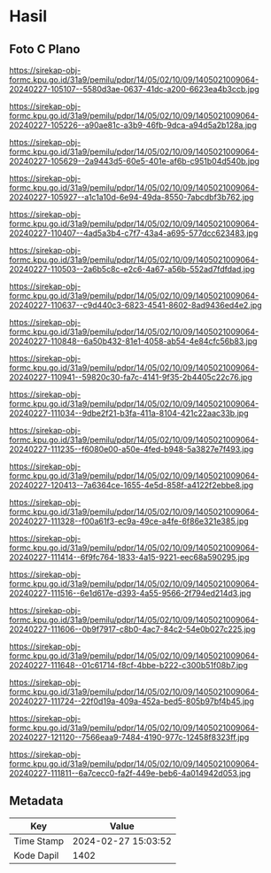 # Hasil

## Foto C Plano

https://sirekap-obj-formc.kpu.go.id/31a9/pemilu/pdpr/14/05/02/10/09/1405021009064-20240227-105107--5580d3ae-0637-41dc-a200-6623ea4b3ccb.jpg

https://sirekap-obj-formc.kpu.go.id/31a9/pemilu/pdpr/14/05/02/10/09/1405021009064-20240227-105226--a90ae81c-a3b9-46fb-9dca-a94d5a2b128a.jpg

https://sirekap-obj-formc.kpu.go.id/31a9/pemilu/pdpr/14/05/02/10/09/1405021009064-20240227-105629--2a9443d5-60e5-401e-af6b-c951b04d540b.jpg

https://sirekap-obj-formc.kpu.go.id/31a9/pemilu/pdpr/14/05/02/10/09/1405021009064-20240227-105927--a1c1a10d-6e94-49da-8550-7abcdbf3b762.jpg

https://sirekap-obj-formc.kpu.go.id/31a9/pemilu/pdpr/14/05/02/10/09/1405021009064-20240227-110407--4ad5a3b4-c7f7-43a4-a695-577dcc623483.jpg

https://sirekap-obj-formc.kpu.go.id/31a9/pemilu/pdpr/14/05/02/10/09/1405021009064-20240227-110503--2a6b5c8c-e2c6-4a67-a56b-552ad7fdfdad.jpg

https://sirekap-obj-formc.kpu.go.id/31a9/pemilu/pdpr/14/05/02/10/09/1405021009064-20240227-110637--c9d440c3-6823-4541-8602-8ad9436ed4e2.jpg

https://sirekap-obj-formc.kpu.go.id/31a9/pemilu/pdpr/14/05/02/10/09/1405021009064-20240227-110848--6a50b432-81e1-4058-ab54-4e84cfc56b83.jpg

https://sirekap-obj-formc.kpu.go.id/31a9/pemilu/pdpr/14/05/02/10/09/1405021009064-20240227-110941--59820c30-fa7c-4141-9f35-2b4405c22c76.jpg

https://sirekap-obj-formc.kpu.go.id/31a9/pemilu/pdpr/14/05/02/10/09/1405021009064-20240227-111034--9dbe2f21-b3fa-411a-8104-421c22aac33b.jpg

https://sirekap-obj-formc.kpu.go.id/31a9/pemilu/pdpr/14/05/02/10/09/1405021009064-20240227-111235--f6080e00-a50e-4fed-b948-5a3827e7f493.jpg

https://sirekap-obj-formc.kpu.go.id/31a9/pemilu/pdpr/14/05/02/10/09/1405021009064-20240227-120413--7a6364ce-1655-4e5d-858f-a4122f2ebbe8.jpg

https://sirekap-obj-formc.kpu.go.id/31a9/pemilu/pdpr/14/05/02/10/09/1405021009064-20240227-111328--f00a61f3-ec9a-49ce-a4fe-6f86e321e385.jpg

https://sirekap-obj-formc.kpu.go.id/31a9/pemilu/pdpr/14/05/02/10/09/1405021009064-20240227-111414--6f9fc764-1833-4a15-9221-eec68a590295.jpg

https://sirekap-obj-formc.kpu.go.id/31a9/pemilu/pdpr/14/05/02/10/09/1405021009064-20240227-111516--6e1d617e-d393-4a55-9566-2f794ed214d3.jpg

https://sirekap-obj-formc.kpu.go.id/31a9/pemilu/pdpr/14/05/02/10/09/1405021009064-20240227-111606--0b9f7917-c8b0-4ac7-84c2-54e0b027c225.jpg

https://sirekap-obj-formc.kpu.go.id/31a9/pemilu/pdpr/14/05/02/10/09/1405021009064-20240227-111648--01c61714-f8cf-4bbe-b222-c300b51f08b7.jpg

https://sirekap-obj-formc.kpu.go.id/31a9/pemilu/pdpr/14/05/02/10/09/1405021009064-20240227-111724--22f0d19a-409a-452a-bed5-805b97bf4b45.jpg

https://sirekap-obj-formc.kpu.go.id/31a9/pemilu/pdpr/14/05/02/10/09/1405021009064-20240227-121120--7566eaa9-7484-4190-977c-12458f8323ff.jpg

https://sirekap-obj-formc.kpu.go.id/31a9/pemilu/pdpr/14/05/02/10/09/1405021009064-20240227-111811--6a7cecc0-fa2f-449e-beb6-4a014942d053.jpg


## Metadata

| Key        | Value               |
| ---------- | ------------------- |
| Time Stamp | 2024-02-27 15:03:52 |
| Kode Dapil | 1402                |



